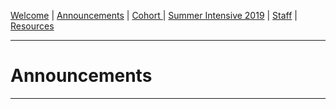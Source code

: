 [Welcome](https://swatlibrary.github.io/index.md) | [Announcements](https://swatlibrary.github.io/announcements.md) | [Cohort ](https://swatlibrary.github.io/cohort.md) | [Summer Intensive 2019](https://swatlibrary.github.io/summer19.md) | [Staff](https://swatlibrary.github.io/staff.md) | [Resources](https://swatlibrary.github.io/resources.md)

---

# Announcements


---

